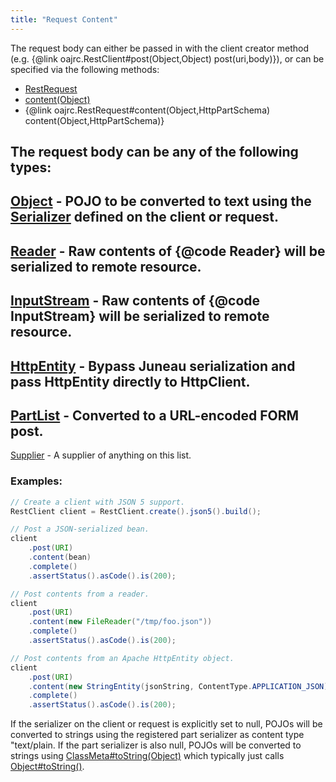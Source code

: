 ```yaml
---
title: "Request Content"
---
```


The request body can either be passed in with the client creator method (e.g. \{@link oajrc.RestClient#post(Object,Object) post(uri,body)\}),
or can be specified via the following methods:
- [RestRequest](../apidocs/org/apache/juneau/rest/client/RestRequest.html)
- [content(Object)](../apidocs/org/apache/juneau/rest/client/RestRequest.html#content(Object))
- \{@link oajrc.RestRequest#content(Object,HttpPartSchema) content(Object,HttpPartSchema)\}

The request body can be any of the following types:
-
[Object](../apidocs/java/lang/Object.html) - POJO to be converted to text using the [Serializer](../apidocs/org/apache/juneau/serializer/Serializer.html) defined on the client or request.
-
[Reader](../apidocs/java/io/Reader.html) - Raw contents of \{@code Reader\} will be serialized to remote resource.
-
[InputStream](../apidocs/java/io/InputStream.html) - Raw contents of \{@code InputStream\} will be serialized to remote resource.
-
[HttpEntity](../apidocs/org/apache/http/HttpEntity.html) - Bypass Juneau serialization and pass HttpEntity directly to HttpClient.
-
[PartList](../apidocs/org/apache/juneau/http/part/PartList.html) - Converted to a URL-encoded FORM post.
-
[Supplier](../apidocs/java/util/function/Supplier.html) - A supplier of anything on this list.
### Examples:


```java
// Create a client with JSON 5 support.
RestClient client = RestClient.create().json5().build();

// Post a JSON-serialized bean.
client
    .post(URI)
    .content(bean)
    .complete()
    .assertStatus().asCode().is(200);

// Post contents from a reader.
client
    .post(URI)
    .content(new FileReader("/tmp/foo.json"))
    .complete()
    .assertStatus().asCode().is(200);

// Post contents from an Apache HttpEntity object.
client
    .post(URI)
    .content(new StringEntity(jsonString, ContentType.APPLICATION_JSON))
    .complete()
    .assertStatus().asCode().is(200);
```


If the serializer on the client or request is explicitly set to null, POJOs will be converted to strings
using the registered part serializer as content type "text/plain.  If the part serializer is also null,
POJOs will be converted to strings using [ClassMeta#toString(Object)](../apidocs/org/apache/juneau/ClassMeta.html#toString(Object)) which typically just calls [Object#toString()](../apidocs/java/lang/Object.html#toString()).
